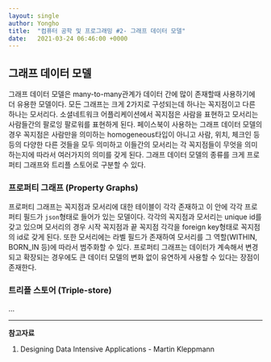 ```yaml
---
layout: single
author: Yongho
title:  "컴퓨터 공학 및 프로그래밍 #2- 그래프 데이터 모델"
date:   2021-03-24 06:46:00 +0000
---
```


## 그래프 데이터 모델
그래프 데이터 모델은 many-to-many관계가 데이터 간에 많이 존재할때 사용하기에 더 유용한 모델이다. 모든 그래프는 크게 2가지로 구성되는데 하나는 꼭지점이고 다른 하나는 모서리다. 소셜네트워크 어플리케이션에서 꼭지점은 사람을 표현하고 모서리는 사람들간의 팔로잉 팔로워를 표현하게 된다. 페이스북이 사용하는 그래프 데이터 모델의 경우 꼭지점은 사람만을 의미하는 homogeneous타입이 아니고 사람, 위치, 체크인 등등의 다양한 다른 것들을 모두 의미하고 이들간의 모서리는 각 꼭지점들이 무엇을 의미하는지에 따라서 여러가지의 의미를 갖게 된다. 그래프 데이터 모델의 종류를 크게 프로퍼티 그래프와 트리플 스토어로 구분할 수 있다.

### 프로퍼티 그래프 (Property Graphs)
프로퍼티 그래프는 꼭지점과 모서리에 대한 테이블이 각각 존재하고 이 안에 각각 프로퍼티 필드가 `json`형태로 들어가 있는 모델이다. 각각의 꼭지점과 모서리는 unique id를 갖고 있으며 모서리의 경우 시작 꼭지점과 끝 꼭지점 각각을 foreign key형태로 꼭지점의 id로 갖게 된다. 또한 모서리에는 라벨 필드가 존재하여 모서리를 그 역할(WITHIN, BORN_IN 등)에 따라서 범주화할 수 있다. 프로퍼티 그래프는 데이터가 계속해서 변경되고 확장되는 경우에도 큰 데이터 모델의 변화 없이 유연하게 사용할 수 있다는 장점이 존재한다. 

### 트리플 스토어 (Triple-store)
...




---
**참고자료**
1. Designing Data Intensive Applications - Martin Kleppmann